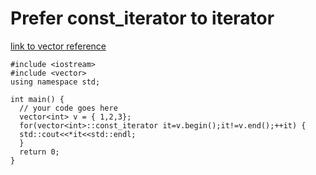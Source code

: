 # Prefer const_iterator to iterator
[link to vector reference](http://www.cplusplus.com/reference/vector/vector/insert/)


    #include <iostream>
    #include <vector>
    using namespace std;

    int main() {
      // your code goes here
      vector<int> v = { 1,2,3};
      for(vector<int>::const_iterator it=v.begin();it!=v.end();++it) {
      std::cout<<*it<<std::endl;
      }
      return 0;
    }
